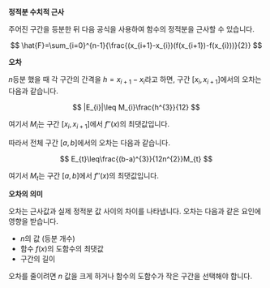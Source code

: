 **정적분 수치적 근사**

주어진 구간을 등분한 뒤 다음 공식을 사용하여 함수의 정적분을 근사할 수 있습니다.

$$
\hat{F}=\sum_{i=0}^{n-1}{\frac{(x_{i+1}-x_{i})(f(x_{i+1})-f(x_{i}))}{2}}
$$

**오차**

$n$등분 했을 때 각 구간의 간격을 $h=x_{i+1}-x_{i}$라고 하면, 구간 $[x_{i}, x_{i+1}]$에서의 오차는 다음과 같습니다.

$$
|E_{i}|\leq M_{i}\frac{h^{3}}{12}
$$

여기서 $M_{i}$는 구간 $[x_{i}, x_{i+1}]$에서 $f''(x)$의 최댓값입니다.

따라서 전체 구간 $[a, b]$에서의 오차는 다음과 같습니다.

$$
E_{t}\leq\frac{(b-a)^{3}}{12n^{2}}M_{t}
$$

여기서 $M_{t}$는 구간 $[a, b]$에서 $f''(x)$의 최댓값입니다.

**오차의 의미**

오차는 근사값과 실제 정적분 값 사이의 차이를 나타냅니다. 오차는 다음과 같은 요인에 영향을 받습니다.

* $n$의 값 (등분 개수)
* 함수 $f(x)$의 도함수의 최댓값
* 구간의 길이

오차를 줄이려면 $n$ 값을 크게 하거나 함수의 도함수가 작은 구간을 선택해야 합니다.